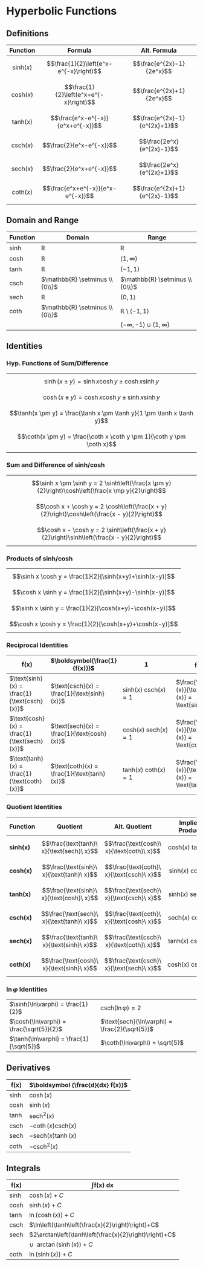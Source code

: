 # Hyperbolic Functions

## Definitions

| Function | Formula | Alt. Formula |
|--|--|--|
| $$\text{sinh}(x)$$ | $$\frac{1}{2}\left(e^x-e^{-x}\right)$$ | $$\frac{e^{2x}-1}{2e^x}$$ |
| $$\text{cosh}(x)$$ | $$\frac{1}{2}\left(e^x+e^{-x}\right)$$ | $$\frac{e^{2x}+1}{2e^x}$$ |
| $$\text{tanh}(x)$$ | $$\frac{e^x-e^{-x}}{e^x+e^{-x}}$$ | $$\frac{e^{2x}-1}{e^{2x}+1}$$ |
| $$\text{csch}(x)$$ | $$\frac{2}{e^x-e^{-x}}$$ | $$\frac{2e^x}{e^{2x}-1}$$ |
| $$\text{sech}(x)$$ | $$\frac{2}{e^x+e^{-x}}$$ | $$\frac{2e^x}{e^{2x}+1}$$ |
| $$\text{coth}(x)$$ | $$\frac{e^x+e^{-x}}{e^x-e^{-x}}$$ | $$\frac{e^{2x}+1}{e^{2x}-1}$$ |

## Domain and Range

| Function | Domain | Range |
|--|--|--|
| sinh | $\mathbb{R}$ | $\mathbb{R}$ |
| cosh | $\mathbb{R}$ | $\langle 1,\infty)$ |
| tanh | $\mathbb{R}$ | $(-1,1)$ |
| csch | $\mathbb{R} \setminus \\{0\\}$ | $\mathbb{R} \setminus \\{0\\}$ |
| sech | $\mathbb{R}$ | $(0,1 \rangle$ |
| coth | $\mathbb{R} \setminus \\{0\\}$ | $\mathbb{R} \setminus \langle -1,1 \rangle$ |
| | | $(-\infty,-1) \cup (1,\infty)$ |

## Identities

### Hyp. Functions of Sum/Difference

| |
|--|
| $$\sinh(x \pm y) = \sinh x \cosh y \pm \cosh x \sinh y$$ |
| $$\cosh(x \pm y) = \cosh x \cosh y \pm \sinh x \sinh y$$ |
| $$\tanh(x \pm y) = \frac{\tanh x \pm \tanh y}{1 \pm \tanh x \tanh y}$$ |
| $$\coth(x \pm y) = \frac{\coth x \coth y \pm 1}{\coth y \pm \coth x}$$ |

### Sum and Difference of sinh/cosh

| |
|--|
| $$\sinh x \pm \sinh y = 2 \sinh\left(\frac{x \pm y}{2}\right)\cosh\left(\frac{x \mp y}{2}\right)$$ |
| $$\cosh x + \cosh y = 2 \cosh\left(\frac{x + y}{2}\right)\cosh\left(\frac{x - y}{2}\right)$$ |
| $$\cosh x - \cosh y = 2 \sinh\left(\frac{x + y}{2}\right)\sinh\left(\frac{x - y}{2}\right)$$ |

### Products of sinh/cosh

| |
|--|
| $$\sinh x \cosh y = \frac{1}{2}[\sinh(x+y)+\sinh(x-y)]$$ |
| $$\cosh x \sinh y = \frac{1}{2}[\sinh(x+y)-\sinh(x-y)]$$ |
| $$\sinh x \sinh y = \frac{1}{2}[\cosh(x+y)-\cosh(x-y)]$$ |
| $$\cosh x \cosh y = \frac{1}{2}[\cosh(x+y)+\cosh(x-y)]$$ |

### Reciprocal Identities

| $\boldsymbol{f(x)}$ | $\boldsymbol{\frac{1}{f(x)}}$ | $\boldsymbol{1}$ | $\boldsymbol{f^2(x)}$ |
|--|--|--|--|
| $\text{sinh}(x) = \frac{1}{\text{csch} (x)}$ | $\text{csch}(x) = \frac{1}{\text{sinh} (x)}$ | $\text{sinh}(x)\ \text{csch}(x) = 1$ | $\frac{\text{sinh}(x)}{\text{csch}(x)} = \text{sinh}^2(x)$ |
| $\text{cosh}(x) = \frac{1}{\text{sech} (x)}$ | $\text{sech}(x) = \frac{1}{\text{cosh} (x)}$ | $\text{cosh}(x)\ \text{sech}(x) = 1$ | $\frac{\text{cosh}(x)}{\text{sech}(x)} = \text{cosh}^2(x)$ |
| $\text{tanh}(x) = \frac{1}{\text{coth} (x)}$ | $\text{coth}(x) = \frac{1}{\text{tanh} (x)}$ | $\text{tanh}(x)\ \text{coth}(x) = 1$ | $\frac{\text{tanh}(x)}{\text{coth}(x)} = \text{tanh}^2(x)$ |

### Quotient Identities

| Function | Quotient | Alt. Quotient | Implied Product |
|--|--|--|--|
| **sinh(x)** | $$\frac{\text{tanh}\ x}{\text{sech}\ x}$$ | $$\frac{\text{cosh}\ x}{\text{coth}\ x}$$ | $$\text{cosh}(x)\ \text{tanh}(x)$$ |
| **cosh(x)** | $$\frac{\text{sinh}\ x}{\text{tanh}\ x}$$ | $$\frac{\text{coth}\ x}{\text{csch}\ x}$$ | $$\text{sinh}(x)\ \text{coth}(x)$$ |
| **tanh(x)** | $$\frac{\text{sinh}\ x}{\text{cosh}\ x}$$ | $$\frac{\text{sech}\ x}{\text{csch}\ x}$$ | $$\text{sinh}(x)\ \text{sech}(x)$$ |
| **csch(x)** | $$\frac{\text{sech}\ x}{\text{tanh}\ x}$$ | $$\frac{\text{coth}\ x}{\text{cosh}\ x}$$ | $$\text{sech}(x)\ \text{coth}(x)$$ |
| **sech(x)** | $$\frac{\text{tanh}\ x}{\text{sinh}\ x}$$ | $$\frac{\text{csch}\ x}{\text{coth}\ x}$$ | $$\text{tanh}(x)\ \text{csch}(x)$$ |
| **coth(x)** | $$\frac{\text{cosh}\ x}{\text{sinh}\ x}$$ | $$\frac{\text{csch}\ x}{\text{sech}\ x}$$ | $$\text{cosh}(x)\ \text{csch}(x)$$ |

### $\ln \varphi$ Identities

| | |
|--|--|
| $\sinh(\ln\varphi) = \frac{1}{2}$ | $\text{csch}(\ln\varphi) = 2$ |
| $\cosh(\ln\varphi) = \frac{\sqrt{5}}{2}$ | $\text{sech}(\ln\varphi) = \frac{2}{\sqrt{5}}$ |
| $\tanh(\ln\varphi) = \frac{1}{\sqrt{5}}$ | $\coth(\ln\varphi) = \sqrt{5}$ |

## Derivatives

| $\boldsymbol{f(x)}$ | $\boldsymbol {\frac{d}{dx} f(x)}$ |
|--|--|
| sinh | $\cosh(x)$ |
| cosh | $\sinh(x)$ |
| tanh | $\text{sech}^2(x)$ |
| csch | $-\coth(x) \text{csch}(x)$ |
| sech | $-\text{sech}(x) \tanh(x)$ |
| coth | $-\text{csch}^2(x)$ |

## Integrals

| $\boldsymbol{f(x)}$ | $\boldsymbol{\int f(x) \ dx}$ |
|--|--|
| sinh | $\cosh(x)+C$ |
| cosh | $\sinh(x)+C$ |
| tanh | $\ln(\cosh(x))+C$ |
| csch | $\ln\left(\tanh\left(\frac{x}{2}\right)\right)+C$ |
| sech | $2\arctan\left(\tanh\left(\frac{x}{2}\right)\right)+C$ |
| | $\cup \ \  \arctan(\sinh(x))+C$ |
| coth | $\ln(\sinh(x))+ C$ |


